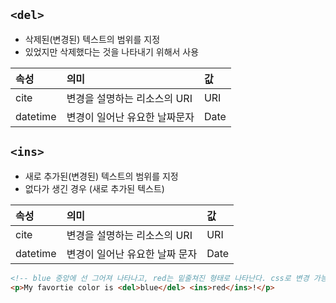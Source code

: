 ## ```<del>```
- 삭제된(변경된) 텍스트의 범위를 지정
- 있었지만 삭제했다는 것을 나타내기 위해서 사용

|속성|의미|값|
|:--|:--|:--|
|cite|변경을 설명하는 리소스의 URI|URI|
|datetime|변경이 일어난 유요한 날짜문자|Date|


## ```<ins>```
- 새로 추가된(변경된) 텍스트의 범위를 지정
- 없다가 생긴 경우 (새로 추가된 텍스트)

|속성|의미|값|
|:--|:--|:--|
|cite|변경을 설명하는 리소스의 URI|URI|
|datetime|변경이 일어난 유요한 날짜 문자|Date|


```html
<!-- blue 중앙에 선 그어져 나타나고, red는 밑줄쳐진 형태로 나타난다. css로 변경 가능. -->
<p>My favortie color is <del>blue</del> <ins>red</ins>!</p>
```